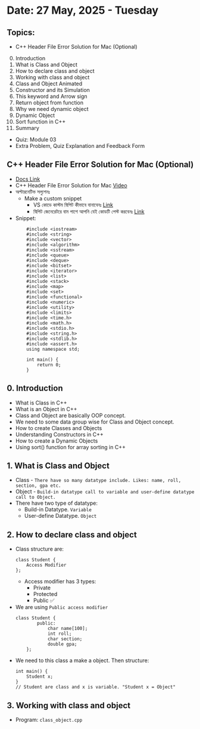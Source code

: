 # Date: 27 May, 2025 - Tuesday

## Topics:
- C++ Header File Error Solution for Mac (Optional)
0. Introduction
1. What is Class and Object
2. How to declare class and object
3. Working with class and object
4. Class and Object Animated
5. Constructor and its Simulation
6. This keyword and Arrow sign
7. Return object from function
8. Why we need dynamic object
9. Dynamic Object
10. Sort function in C++
11. Summary
- Quiz: Module 03
- Extra Problem, Quiz Explanation and Feedback Form

## C++ Header File Error Solution for Mac (Optional)
- [Docs Link](https://docs.google.com/document/d/1Q7sNB0N9uhZVQl4rgeCbDK01u8xs64yhJcUPc_WQ22Q/edit?usp=sharing)
- C++ Header File Error Solution for Mac [Video](https://tinyurl.com/3epfv9ks)
- অল্টারনেটিভ সল্যুশনঃ
    - Make a custom snippet
        - VS কোডে কাস্টম স্নিপিট কীভাবে বানাবেনঃ [Link](https://tinyurl.com/vwscmrne)
        - স্নিপিট জেনেরেটরে বাম পাশে আপনি যেই কোডটি পেস্ট করবেনঃ [Link](https://ideone.com/XFKnm1)
- Snippet:
    ```
        #include <iostream>
        #include <string>
        #include <vector>
        #include <algorithm>
        #include <sstream>
        #include <queue>
        #include <deque>
        #include <bitset>
        #include <iterator>
        #include <list>
        #include <stack>
        #include <map>
        #include <set>
        #include <functional>
        #include <numeric>
        #include <utility>
        #include <limits>
        #include <time.h>
        #include <math.h>
        #include <stdio.h>
        #include <string.h>
        #include <stdlib.h>
        #include <assert.h>
        using namespace std;

        int main() {
            return 0;
        }
    ```

## 0. Introduction
- What is Class in C++
- What is an Object in C++
- Class and Object are basically OOP concept.
- We need to some data group wise for Class and Object concept.
- How to create Classes and Objects
- Understanding Constructors in C++
- How to create a Dynamic Objects
- Using sort() function for array sorting in C++

## 1. What is Class and Object
- Class - `There have so many datatype include. Likes: name, roll, section, gpa etc.`
- Object - `Build-in datatype call to variable and user-define datatype call to Object.`
- There have two type of datatype:
    - Build-in Datatype. `Variable`
    - User-define Datatype. `Object`

## 2. How to declare class and object
- Class structure are:
    ```
    class Student {
        Access Modifier
    };
    ```
    - Access modifier has 3 types:
        - Private
        - Protected
        - Public ✅
- We are using `Public access modifier`
    ```
    class Student {
            public:
                char name[100];
                int roll;
                char section;
                double gpa;
        };
    ```
- We need to this class a make a object. Then structure:
    ```
    int main() {
        Student x;
    }
    // Student are class and x is variable. "Student x = Object"
    ```

## 3. Working with class and object
- Program: `class_object.cpp`